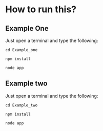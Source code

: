 # How to run this?

## Example One

Just open a terminal and type the following:

`cd Example_one`

`npm install`

`node app`


## Example two

Just open a terminal and type the following:

`cd Example_two`

`npm install`

`node app`
